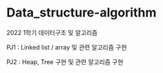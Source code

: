 # Data_structure-algorithm

2022 1학기 데이터구조 및 알고리즘

PJ1 : Linked list / array 및 관련 알고리즘 구현

PJ2 : Heap, Tree 구현 및 관련 알고리즘 구현
